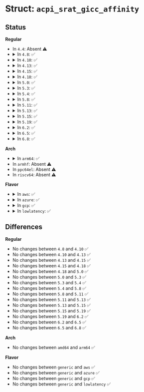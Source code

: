 # Struct: <code>acpi_srat_gicc_affinity</code>

## Status
<b>Regular</b>
<ul>
<li>
In <code>4.4</code>: Absent ⚠️
</li>
<li>
<details>
<summary>In <code>4.8</code>: ✅</summary>

```c
struct acpi_srat_gicc_affinity {
    struct acpi_subtable_header header;
    u32 proximity_domain;
    u32 acpi_processor_uid;
    u32 flags;
    u32 clock_domain;
};
```
</details>
</li>
<li>
<details>
<summary>In <code>4.10</code>: ✅</summary>

```c
struct acpi_srat_gicc_affinity {
    struct acpi_subtable_header header;
    u32 proximity_domain;
    u32 acpi_processor_uid;
    u32 flags;
    u32 clock_domain;
};
```
</details>
</li>
<li>
<details>
<summary>In <code>4.13</code>: ✅</summary>

```c
struct acpi_srat_gicc_affinity {
    struct acpi_subtable_header header;
    u32 proximity_domain;
    u32 acpi_processor_uid;
    u32 flags;
    u32 clock_domain;
};
```
</details>
</li>
<li>
<details>
<summary>In <code>4.15</code>: ✅</summary>

```c
struct acpi_srat_gicc_affinity {
    struct acpi_subtable_header header;
    u32 proximity_domain;
    u32 acpi_processor_uid;
    u32 flags;
    u32 clock_domain;
};
```
</details>
</li>
<li>
<details>
<summary>In <code>4.18</code>: ✅</summary>

```c
struct acpi_srat_gicc_affinity {
    struct acpi_subtable_header header;
    u32 proximity_domain;
    u32 acpi_processor_uid;
    u32 flags;
    u32 clock_domain;
};
```
</details>
</li>
<li>
<details>
<summary>In <code>5.0</code>: ✅</summary>

```c
struct acpi_srat_gicc_affinity {
    struct acpi_subtable_header header;
    u32 proximity_domain;
    u32 acpi_processor_uid;
    u32 flags;
    u32 clock_domain;
};
```
</details>
</li>
<li>
<details>
<summary>In <code>5.3</code>: ✅</summary>

```c
struct acpi_srat_gicc_affinity {
    struct acpi_subtable_header header;
    u32 proximity_domain;
    u32 acpi_processor_uid;
    u32 flags;
    u32 clock_domain;
};
```
</details>
</li>
<li>
<details>
<summary>In <code>5.4</code>: ✅</summary>

```c
struct acpi_srat_gicc_affinity {
    struct acpi_subtable_header header;
    u32 proximity_domain;
    u32 acpi_processor_uid;
    u32 flags;
    u32 clock_domain;
};
```
</details>
</li>
<li>
<details>
<summary>In <code>5.8</code>: ✅</summary>

```c
struct acpi_srat_gicc_affinity {
    struct acpi_subtable_header header;
    u32 proximity_domain;
    u32 acpi_processor_uid;
    u32 flags;
    u32 clock_domain;
};
```
</details>
</li>
<li>
<details>
<summary>In <code>5.11</code>: ✅</summary>

```c
struct acpi_srat_gicc_affinity {
    struct acpi_subtable_header header;
    u32 proximity_domain;
    u32 acpi_processor_uid;
    u32 flags;
    u32 clock_domain;
};
```
</details>
</li>
<li>
<details>
<summary>In <code>5.13</code>: ✅</summary>

```c
struct acpi_srat_gicc_affinity {
    struct acpi_subtable_header header;
    u32 proximity_domain;
    u32 acpi_processor_uid;
    u32 flags;
    u32 clock_domain;
};
```
</details>
</li>
<li>
<details>
<summary>In <code>5.15</code>: ✅</summary>

```c
struct acpi_srat_gicc_affinity {
    struct acpi_subtable_header header;
    u32 proximity_domain;
    u32 acpi_processor_uid;
    u32 flags;
    u32 clock_domain;
};
```
</details>
</li>
<li>
<details>
<summary>In <code>5.19</code>: ✅</summary>

```c
struct acpi_srat_gicc_affinity {
    struct acpi_subtable_header header;
    u32 proximity_domain;
    u32 acpi_processor_uid;
    u32 flags;
    u32 clock_domain;
};
```
</details>
</li>
<li>
<details>
<summary>In <code>6.2</code>: ✅</summary>

```c
struct acpi_srat_gicc_affinity {
    struct acpi_subtable_header header;
    u32 proximity_domain;
    u32 acpi_processor_uid;
    u32 flags;
    u32 clock_domain;
};
```
</details>
</li>
<li>
<details>
<summary>In <code>6.5</code>: ✅</summary>

```c
struct acpi_srat_gicc_affinity {
    struct acpi_subtable_header header;
    u32 proximity_domain;
    u32 acpi_processor_uid;
    u32 flags;
    u32 clock_domain;
};
```
</details>
</li>
<li>
<details>
<summary>In <code>6.8</code>: ✅</summary>

```c
struct acpi_srat_gicc_affinity {
    struct acpi_subtable_header header;
    u32 proximity_domain;
    u32 acpi_processor_uid;
    u32 flags;
    u32 clock_domain;
};
```
</details>
</li>
</ul>
<b>Arch</b>
<ul>
<li>
<details>
<summary>In <code>arm64</code>: ✅</summary>

```c
struct acpi_srat_gicc_affinity {
    struct acpi_subtable_header header;
    u32 proximity_domain;
    u32 acpi_processor_uid;
    u32 flags;
    u32 clock_domain;
};
```
</details>
</li>
<li>
In <code>armhf</code>: Absent ⚠️
</li>
<li>
In <code>ppc64el</code>: Absent ⚠️
</li>
<li>
In <code>riscv64</code>: Absent ⚠️
</li>
</ul>
<b>Flavor</b>
<ul>
<li>
<details>
<summary>In <code>aws</code>: ✅</summary>

```c
struct acpi_srat_gicc_affinity {
    struct acpi_subtable_header header;
    u32 proximity_domain;
    u32 acpi_processor_uid;
    u32 flags;
    u32 clock_domain;
};
```
</details>
</li>
<li>
<details>
<summary>In <code>azure</code>: ✅</summary>

```c
struct acpi_srat_gicc_affinity {
    struct acpi_subtable_header header;
    u32 proximity_domain;
    u32 acpi_processor_uid;
    u32 flags;
    u32 clock_domain;
};
```
</details>
</li>
<li>
<details>
<summary>In <code>gcp</code>: ✅</summary>

```c
struct acpi_srat_gicc_affinity {
    struct acpi_subtable_header header;
    u32 proximity_domain;
    u32 acpi_processor_uid;
    u32 flags;
    u32 clock_domain;
};
```
</details>
</li>
<li>
<details>
<summary>In <code>lowlatency</code>: ✅</summary>

```c
struct acpi_srat_gicc_affinity {
    struct acpi_subtable_header header;
    u32 proximity_domain;
    u32 acpi_processor_uid;
    u32 flags;
    u32 clock_domain;
};
```
</details>
</li>
</ul>

## Differences
<b>Regular</b>
<ul>
<li>
No changes between <code>4.8</code> and <code>4.10</code> ✅
</li>
<li>
No changes between <code>4.10</code> and <code>4.13</code> ✅
</li>
<li>
No changes between <code>4.13</code> and <code>4.15</code> ✅
</li>
<li>
No changes between <code>4.15</code> and <code>4.18</code> ✅
</li>
<li>
No changes between <code>4.18</code> and <code>5.0</code> ✅
</li>
<li>
No changes between <code>5.0</code> and <code>5.3</code> ✅
</li>
<li>
No changes between <code>5.3</code> and <code>5.4</code> ✅
</li>
<li>
No changes between <code>5.4</code> and <code>5.8</code> ✅
</li>
<li>
No changes between <code>5.8</code> and <code>5.11</code> ✅
</li>
<li>
No changes between <code>5.11</code> and <code>5.13</code> ✅
</li>
<li>
No changes between <code>5.13</code> and <code>5.15</code> ✅
</li>
<li>
No changes between <code>5.15</code> and <code>5.19</code> ✅
</li>
<li>
No changes between <code>5.19</code> and <code>6.2</code> ✅
</li>
<li>
No changes between <code>6.2</code> and <code>6.5</code> ✅
</li>
<li>
No changes between <code>6.5</code> and <code>6.8</code> ✅
</li>
</ul>
<b>Arch</b>
<ul>
<li>
No changes between <code>amd64</code> and <code>arm64</code> ✅
</li>
</ul>
<b>Flavor</b>
<ul>
<li>
No changes between <code>generic</code> and <code>aws</code> ✅
</li>
<li>
No changes between <code>generic</code> and <code>azure</code> ✅
</li>
<li>
No changes between <code>generic</code> and <code>gcp</code> ✅
</li>
<li>
No changes between <code>generic</code> and <code>lowlatency</code> ✅
</li>
</ul>
